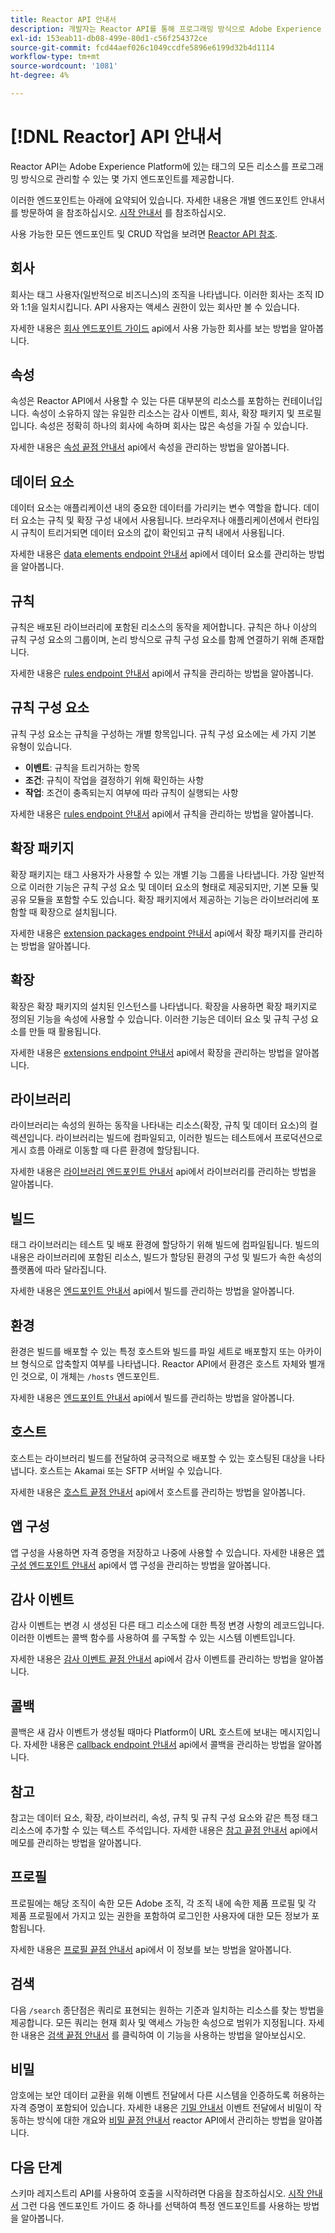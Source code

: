 ```yaml
---
title: Reactor API 안내서
description: 개발자는 Reactor API를 통해 프로그래밍 방식으로 Adobe Experience Platform의 태그에 대한 모든 리소스를 관리할 수 있습니다. 이 안내서를 따라 API를 사용하여 주요 작업을 수행하는 방법에 대해 알아보십시오.
exl-id: 153eab11-db08-499e-80d1-c56f254372ce
source-git-commit: fcd44aef026c1049ccdfe5896e6199d32b4d1114
workflow-type: tm+mt
source-wordcount: '1081'
ht-degree: 4%

---
```


# [!DNL Reactor] API 안내서

Reactor API는 Adobe Experience Platform에 있는 태그의 모든 리소스를 프로그래밍 방식으로 관리할 수 있는 몇 가지 엔드포인트를 제공합니다.

이러한 엔드포인트는 아래에 요약되어 있습니다. 자세한 내용은 개별 엔드포인트 안내서를 방문하여 을 참조하십시오. [시작 안내서](./getting-started.md) 를 참조하십시오.

사용 가능한 모든 엔드포인트 및 CRUD 작업을 보려면 [Reactor API 참조](https://www.adobe.io/experience-platform-apis/references/reactor/).

## 회사

회사는 태그 사용자(일반적으로 비즈니스)의 조직을 나타냅니다. 이러한 회사는 조직 ID와 1:1을 일치시킵니다. API 사용자는 액세스 권한이 있는 회사만 볼 수 있습니다.

자세한 내용은 [회사 엔드포인트 가이드](./endpoints/companies.md) api에서 사용 가능한 회사를 보는 방법을 알아봅니다.

## 속성

속성은 Reactor API에서 사용할 수 있는 다른 대부분의 리소스를 포함하는 컨테이너입니다. 속성이 소유하지 않는 유일한 리소스는 감사 이벤트, 회사, 확장 패키지 및 프로필입니다. 속성은 정확히 하나의 회사에 속하며 회사는 많은 속성을 가질 수 있습니다.

자세한 내용은 [속성 끝점 안내서](./endpoints/properties.md) api에서 속성을 관리하는 방법을 알아봅니다.

## 데이터 요소

데이터 요소는 애플리케이션 내의 중요한 데이터를 가리키는 변수 역할을 합니다. 데이터 요소는 규칙 및 확장 구성 내에서 사용됩니다. 브라우저나 애플리케이션에서 런타임 시 규칙이 트리거되면 데이터 요소의 값이 확인되고 규칙 내에서 사용됩니다.

자세한 내용은 [data elements endpoint 안내서](./endpoints/data-elements.md) api에서 데이터 요소를 관리하는 방법을 알아봅니다.

## 규칙

규칙은 배포된 라이브러리에 포함된 리소스의 동작을 제어합니다. 규칙은 하나 이상의 규칙 구성 요소의 그룹이며, 논리 방식으로 규칙 구성 요소를 함께 연결하기 위해 존재합니다.

자세한 내용은 [rules endpoint 안내서](./endpoints/rules.md) api에서 규칙을 관리하는 방법을 알아봅니다.

## 규칙 구성 요소

규칙 구성 요소는 규칙을 구성하는 개별 항목입니다. 규칙 구성 요소에는 세 가지 기본 유형이 있습니다.

* **이벤트**: 규칙을 트리거하는 항목
* **조건**: 규칙이 작업을 결정하기 위해 확인하는 사항
* **작업**: 조건이 충족되는지 여부에 따라 규칙이 실행되는 사항

자세한 내용은 [rules endpoint 안내서](./endpoints/rules.md) api에서 규칙을 관리하는 방법을 알아봅니다.

## 확장 패키지

확장 패키지는 태그 사용자가 사용할 수 있는 개별 기능 그룹을 나타냅니다. 가장 일반적으로 이러한 기능은 규칙 구성 요소 및 데이터 요소의 형태로 제공되지만, 기본 모듈 및 공유 모듈을 포함할 수도 있습니다. 확장 패키지에서 제공하는 기능은 라이브러리에 포함할 때 확장으로 설치됩니다.

자세한 내용은 [extension packages endpoint 안내서](./endpoints/extension-packages.md) api에서 확장 패키지를 관리하는 방법을 알아봅니다.

## 확장

확장은 확장 패키지의 설치된 인스턴스를 나타냅니다. 확장을 사용하면 확장 패키지로 정의된 기능을 속성에 사용할 수 있습니다. 이러한 기능은 데이터 요소 및 규칙 구성 요소를 만들 때 활용됩니다.

자세한 내용은 [extensions endpoint 안내서](./endpoints/extensions.md) api에서 확장을 관리하는 방법을 알아봅니다.

## 라이브러리

라이브러리는 속성의 원하는 동작을 나타내는 리소스(확장, 규칙 및 데이터 요소)의 컬렉션입니다. 라이브러리는 빌드에 컴파일되고, 이러한 빌드는 테스트에서 프로덕션으로 게시 흐름 아래로 이동할 때 다른 환경에 할당됩니다.

자세한 내용은 [라이브러리 엔드포인트 안내서](./endpoints/libraries.md) api에서 라이브러리를 관리하는 방법을 알아봅니다.

## 빌드

태그 라이브러리는 테스트 및 배포 환경에 할당하기 위해 빌드에 컴파일됩니다. 빌드의 내용은 라이브러리에 포함된 리소스, 빌드가 할당된 환경의 구성 및 빌드가 속한 속성의 플랫폼에 따라 달라집니다.

자세한 내용은 [엔드포인트 안내서](./endpoints/builds.md) api에서 빌드를 관리하는 방법을 알아봅니다.

## 환경

환경은 빌드를 배포할 수 있는 특정 호스트와 빌드를 파일 세트로 배포할지 또는 아카이브 형식으로 압축할지 여부를 나타냅니다. Reactor API에서 환경은 호스트 자체와 별개인 것으로, 이 개체는 `/hosts` 엔드포인트.

자세한 내용은 [엔드포인트 안내서](./endpoints/builds.md) api에서 빌드를 관리하는 방법을 알아봅니다.

## 호스트

호스트는 라이브러리 빌드를 전달하여 궁극적으로 배포할 수 있는 호스팅된 대상을 나타냅니다. 호스트는 Akamai 또는 SFTP 서버일 수 있습니다.

자세한 내용은 [호스트 끝점 안내서](./endpoints/hosts.md) api에서 호스트를 관리하는 방법을 알아봅니다.

## 앱 구성

앱 구성을 사용하면 자격 증명을 저장하고 나중에 사용할 수 있습니다. 자세한 내용은 [앱 구성 엔드포인트 안내서](./endpoints/app-configurations.md) api에서 앱 구성을 관리하는 방법을 알아봅니다.

## 감사 이벤트

감사 이벤트는 변경 시 생성된 다른 태그 리소스에 대한 특정 변경 사항의 레코드입니다. 이러한 이벤트는 콜백 함수를 사용하여 를 구독할 수 있는 시스템 이벤트입니다.

자세한 내용은 [감사 이벤트 끝점 안내서](./endpoints/audit-events.md) api에서 감사 이벤트를 관리하는 방법을 알아봅니다.

## 콜백

콜백은 새 감사 이벤트가 생성될 때마다 Platform이 URL 호스트에 보내는 메시지입니다. 자세한 내용은 [callback endpoint 안내서](./endpoints/callbacks.md) api에서 콜백을 관리하는 방법을 알아봅니다.

## 참고

참고는 데이터 요소, 확장, 라이브러리, 속성, 규칙 및 규칙 구성 요소와 같은 특정 태그 리소스에 추가할 수 있는 텍스트 주석입니다. 자세한 내용은 [참고 끝점 안내서](./endpoints/notes.md) api에서 메모를 관리하는 방법을 알아봅니다.

## 프로필

프로필에는 해당 조직이 속한 모든 Adobe 조직, 각 조직 내에 속한 제품 프로필 및 각 제품 프로필에서 가지고 있는 권한을 포함하여 로그인한 사용자에 대한 모든 정보가 포함됩니다.

자세한 내용은 [프로필 끝점 안내서](./endpoints/profile.md) api에서 이 정보를 보는 방법을 알아봅니다.

## 검색

다음 `/search` 종단점은 쿼리로 표현되는 원하는 기준과 일치하는 리소스를 찾는 방법을 제공합니다. 모든 쿼리는 현재 회사 및 액세스 가능한 속성으로 범위가 지정됩니다. 자세한 내용은 [검색 끝점 안내서](./endpoints/search.md) 를 클릭하여 이 기능을 사용하는 방법을 알아보십시오.

## 비밀

암호에는 보안 데이터 교환을 위해 이벤트 전달에서 다른 시스템을 인증하도록 허용하는 자격 증명이 포함되어 있습니다. 자세한 내용은 [기밀 안내서](./guides/secrets.md) 이벤트 전달에서 비밀이 작동하는 방식에 대한 개요와 [비밀 끝점 안내서](./endpoints/secrets.md) reactor API에서 관리하는 방법을 알아봅니다.

## 다음 단계

스키마 레지스트리 API를 사용하여 호출을 시작하려면 다음을 참조하십시오. [시작 안내서](./getting-started.md) 그런 다음 엔드포인트 가이드 중 하나를 선택하여 특정 엔드포인트를 사용하는 방법을 알아봅니다.
